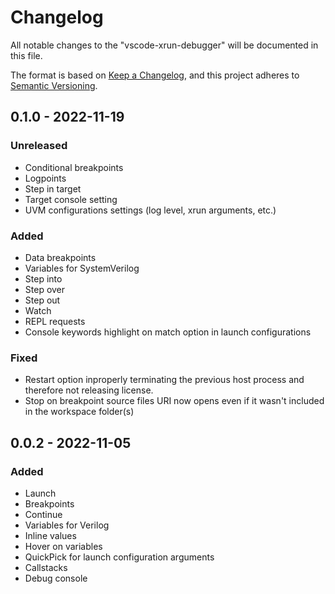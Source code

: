 # Changelog

All notable changes to the "vscode-xrun-debugger" will be documented in this file.

The format is based on [Keep a Changelog](https://keepachangelog.com/en/1.0.0/),
and this project adheres to [Semantic Versioning](https://semver.org/spec/v2.0.0.html).

## 0.1.0 - 2022-11-19

### Unreleased

- Conditional breakpoints
- Logpoints
- Step in target
- Target console setting
- UVM configurations settings (log level, xrun arguments, etc.)

### Added 

- Data breakpoints
- Variables for SystemVerilog
- Step into
- Step over
- Step out
- Watch
- REPL requests
- Console keywords highlight on match option in launch configurations

### Fixed

- Restart option inproperly terminating the previous host process and therefore not releasing license.
- Stop on breakpoint source files URI now opens even if it wasn't included in the workspace folder(s)

## 0.0.2 - 2022-11-05

### Added 

- Launch
- Breakpoints
- Continue
- Variables for Verilog
- Inline values
- Hover on variables
- QuickPick for launch configuration arguments
- Callstacks
- Debug console